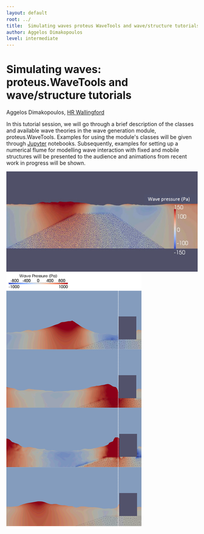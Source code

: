 ```yaml
---
layout: default
root: ../
title: 	Simulating waves proteus WaveTools and wave/structure tutorials
author: Aggelos Dimakopoulos
level: intermediate
---
```


# Simulating waves: proteus.WaveTools and wave/structure tutorials

Aggelos Dimakopoulos, [HR Wallingford](http://www.hrwallingford.com)

In this tutorial session, we will go through a brief description of the classes
and available wave theories in the wave generation module,
proteus.WaveTools. Examples for using the module's classes will be given
through [Jupyter](http://juypter.org) notebooks. Subsequently, examples for
setting up a numerical flume for modelling wave interaction with fixed and
mobile structures will be presented to the audience and animations from recent
work in progress will be shown.

<img src="/images/LCS.png">

<img src="/images/MovingCaisson.png">
